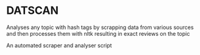 # DATSCAN
Analyses any topic with hash tags by scrapping data from various sources and then processes them with nltk resulting in exact reviews on the topic


An automated scraper and analyser script
